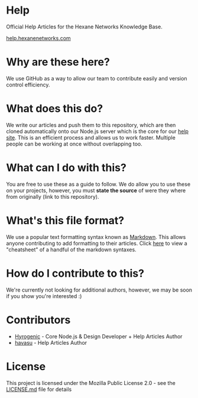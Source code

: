 # Help

Official Help Articles for the Hexane Networks Knowledge Base.

[help.hexanenetworks.com](https://help.hexanenetworks.com)

# Why are these here?

We use GitHub as a way to allow our team to contribute easily and version control efficiency. 

# What does this do?

We write our articles and push them to this repository, which are then cloned automatically onto our Node.js server which is the core for our [help site](https://help.hexanenetworks.com). This is an efficient process and allows us to work faster. Multiple people can be working at once without overlapping too.


# What can I do with this? 

You are free to use these as a guide to follow. We do allow you to use these on your projects, however, you must **state the source** of were they where from originally (link to this repository).

# What's this file format?

We use a popular text formatting syntax known as [Markdown](https://en.wikipedia.org/wiki/Markdown). This allows anyone contributing to add formatting to their articles. Click [here](https://github.com/adam-p/markdown-here/wiki/Markdown-Cheatsheet) to view a "cheatsheet" of a handful of the markdown syntaxes.

# How do I contribute to this?

We're currently not looking for additional authors, however, we may be soon if you show you're interested :)

# Contributors

* [Hyrogenic](https://steamcommunity.com/id/Hyrogenic) - Core Node.js & Design Developer + Help Articles Author
* [havasu](https://steamcommunity.com/id/havasu) - Help Articles Author

# License

This project is licensed under the Mozilla Public License 2.0 - see the [LICENSE.md](LICENSE.md) file for details
